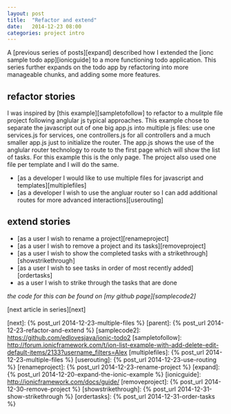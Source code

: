 ```yaml
---
layout: post
title:  "Refactor and extend"
date:   2014-12-23 08:00
categories: project intro
---
```


A [previous series of posts][expand] described how I extended the [ionc sample todo app][ionicguide] to a more functioning todo application. This series further expands on the todo app by refactoring into more manageable chunks, and adding some more features.


## refactor stories

I was inspired by [this example][sampletofollow] to refactor to a mulitple file project following anglular js typical approaches. This example chose to separate the javascript out of one big app.js into multiple js files: use one services.js for services, one controllers.js for all controllers and a much smaller app.js just to initialize the router. The app.js shows the use of the anglular router technology to route to the first page which will show the list of tasks. For this example this is the only page. The project also used one file per template and I will do the same.

 * [as a developer I would like to use multiple files for javascript and templates][multiplefiles]
 * [as a developer I wish to use the angluar router so I can add additional routes for more advanced interactions][userouting] 


## extend stories

 * [as a user I wish to rename a project][renameproject]
 * [as a user I wish to remove a project and its tasks][removeproject]
 * [as a user I wish to show the completed tasks with a strikethrough][showstrikethrough]
 * [as a user I wish to see tasks in order of most recently added][ordertasks]
 * as a user I wish to strike through the tasks that are done

*the code for this can be found on [my github page][samplecode2]*

[next article in series][next]

[next]: {% post_url 2014-12-23-multiple-files %}
[parent]: {% post_url 2014-12-23-refactor-and-extend %}
[samplecode2]: https://github.com/edlovesjava/ionic-todo2
[sampletofollow]: http://forum.ionicframework.com/t/ion-list-example-with-add-delete-edit-default-items/2133?username_filters=Alex
[multiplefiles]: {% post_url 2014-12-23-multiple-files %}
[userouting]: {% post_url 2014-12-23-use-routing %}
[renameproject]: {% post_url 2014-12-23-rename-project %}
[expand]: {% post_url 2014-12-20-expand-the-ionic-example %}
[ionicguide]: http://ionicframework.com/docs/guide/
[removeproject]: {% post_url 2014-12-30-remove-project %}
[showstrikethrough]: {% post_url 2014-12-31-show-strikethrough %}
[ordertasks]: {% post_url 2014-12-31-order-tasks %}


